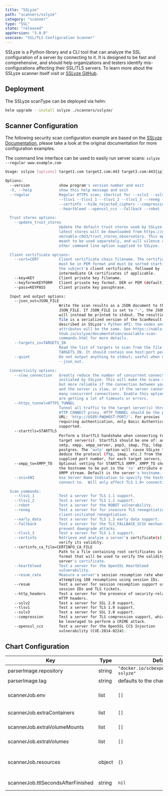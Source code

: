```yaml
---
title: "SSLyze"
path: "scanners/sslyze"
category: "scanner"
type: "SSL"
state: "released"
appVersion: "3.0.8"
usecase: "SSL/TLS Configuration Scanner"
---
```


SSLyze is a Python library and a CLI tool that can analyze the SSL configuration of a server by connecting to it. It is designed to be fast and comprehensive, and should help organizations and testers identify mis-configurations affecting their SSL/TLS servers. To learn more about the SSLyze scanner itself visit or [SSLyze GitHub].

<!-- end -->

## Deployment

The SSLyze scanType can be deployed via helm:

```bash
helm upgrade --install sslyze ./scanners/sslyze/
```

## Scanner Configuration

The following security scan configuration example are based on the [SSLyze Documentation], please take a look at the original documentation for more configuration examples.

The command line interface can be used to easily run server scans: `sslyze --regular www.example.com`

```bash
Usage: sslyze [options] target1.com target2.com:443 target3.com:443{ip} etc...

Options:
  --version             show program's version number and exit
  -h, --help            show this help message and exit
  --regular             Regular HTTPS scan; shortcut for --sslv2 --sslv3
                        --tlsv1 --tlsv1_1 --tlsv1_2 --tlsv1_3 --reneg --resum
                        --certinfo --hide_rejected_ciphers --compression
                        --heartbleed --openssl_ccs --fallback --robot

  Trust stores options:
    --update_trust_stores
                        Update the default trust stores used by SSLyze. The
                        latest stores will be downloaded from https://github.c
                        om/nabla-c0d3/trust_stores_observatory. This option is
                        meant to be used separately, and will silence any
                        other command line option supplied to SSLyze.

  Client certificate options:
    --cert=CERT         Client certificate chain filename. The certificates
                        must be in PEM format and must be sorted starting with
                        the subject's client certificate, followed by
                        intermediate CA certificates if applicable.
    --key=KEY           Client private key filename.
    --keyform=KEYFORM   Client private key format. DER or PEM (default).
    --pass=KEYPASS      Client private key passphrase.

  Input and output options:
    --json_out=JSON_FILE
                        Write the scan results as a JSON document to the file
                        JSON_FILE. If JSON_FILE is set to "-", the JSON output
                        will instead be printed to stdout. The resulting JSON
                        file is a serialized version of the ScanResult objects
                        described in SSLyze's Python API: the nodes and
                        attributes will be the same. See https://nabla-c0d3.gi
                        thub.io/sslyze/documentation/available-scan-
                        commands.html for more details.
    --targets_in=TARGETS_IN
                        Read the list of targets to scan from the file
                        TARGETS_IN. It should contain one host:port per line.
    --quiet             Do not output anything to stdout; useful when using
                        --json_out.

  Connectivity options:
    --slow_connection   Greatly reduce the number of concurrent connections
                        initiated by SSLyze. This will make the scans slower
                        but more reliable if the connection between your host
                        and the server is slow, or if the server cannot handle
                        many concurrent connections. Enable this option if you
                        are getting a lot of timeouts or errors.
    --https_tunnel=HTTPS_TUNNEL
                        Tunnel all traffic to the target server(s) through an
                        HTTP CONNECT proxy. HTTP_TUNNEL should be the proxy's
                        URL: 'http://USER:PW@HOST:PORT/'. For proxies
                        requiring authentication, only Basic Authentication is
                        supported.
    --starttls=STARTTLS
                        Perform a StartTLS handshake when connecting to the
                        target server(s). StartTLS should be one of: auto,
                        smtp, xmpp, xmpp_server, pop3, imap, ftp, ldap, rdp,
                        postgres. The 'auto' option will cause SSLyze to
                        deduce the protocol (ftp, imap, etc.) from the
                        supplied port number, for each target servers.
    --xmpp_to=XMPP_TO   Optional setting for STARTTLS XMPP. XMPP_TO should be
                        the hostname to be put in the 'to' attribute of the
                        XMPP stream. Default is the server's hostname.
    --sni=SNI           Use Server Name Indication to specify the hostname to
                        connect to.  Will only affect TLS 1.0+ connections.

  Scan commands:
    --tlsv1_1           Test a server for TLS 1.1 support.
    --tlsv1_2           Test a server for TLS 1.2 support.
    --robot             Test a server for the ROBOT vulnerability.
    --reneg             Test a server for for insecure TLS renegotiation and
                        client-initiated renegotiation.
    --early_data        Test a server for TLS 1.3 early data support.
    --fallback          Test a server for the TLS_FALLBACK_SCSV mechanism to
                        prevent downgrade attacks.
    --tlsv1_3           Test a server for TLS 1.3 support.
    --certinfo          Retrieve and analyze a server's certificate(s) to
                        verify its validity.
    --certinfo_ca_file=CERTINFO_CA_FILE
                        Path to a file containing root certificates in PEM
                        format that will be used to verify the validity of the
                        server's certificate.
    --heartbleed        Test a server for the OpenSSL Heartbleed
                        vulnerability.
    --resum_rate        Measure a server's session resumption rate when
                        attempting 100 resumptions using session IDs.
    --resum             Test a server for session resumption support using
                        session IDs and TLS tickets.
    --http_headers      Test a server for the presence of security-related
                        HTTP headers.
    --sslv2             Test a server for SSL 2.0 support.
    --tlsv1             Test a server for TLS 1.0 support.
    --sslv3             Test a server for SSL 3.0 support.
    --compression       Test a server for TLS compression support, which can
                        be leveraged to perform a CRIME attack.
    --openssl_ccs       Test a server for the OpenSSL CCS Injection
                        vulnerability (CVE-2014-0224).
```

## Chart Configuration

| Key | Type | Default | Description |
|-----|------|---------|-------------|
| parserImage.repository | string | `"docker.io/scbexperimental/parser-sslyze"` | Parser image repository |
| parserImage.tag | string | defaults to the charts version | Parser image tag |
| scannerJob.env | list | `[]` | Optional environment variables mapped into each scanJob (see: https://kubernetes.io/docs/tasks/inject-data-application/define-environment-variable-container/) |
| scannerJob.extraContainers | list | `[]` | Optional additional Containers started with each scanJob (see: https://kubernetes.io/docs/concepts/workloads/pods/init-containers/) |
| scannerJob.extraVolumeMounts | list | `[]` | Optional VolumeMounts mapped into each scanJob (see: https://kubernetes.io/docs/concepts/storage/volumes/) |
| scannerJob.extraVolumes | list | `[]` | Optional Volumes mapped into each scanJob (see: https://kubernetes.io/docs/concepts/storage/volumes/) |
| scannerJob.resources | object | `{}` | CPU/memory resource requests/limits (see: https://kubernetes.io/docs/tasks/configure-pod-container/assign-memory-resource/, https://kubernetes.io/docs/tasks/configure-pod-container/assign-cpu-resource/) |
| scannerJob.ttlSecondsAfterFinished | string | `nil` | Defines how long the scanner job after finishing will be available (see: https://kubernetes.io/docs/concepts/workloads/controllers/ttlafterfinished/) |

[SSLyze GitHub]: https://github.com/nabla-c0d3/sslyze
[SSLyze Documentation]: https://nabla-c0d3.github.io/sslyze/documentation/
